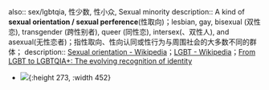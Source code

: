 also:: sex/lgbtqia, 性少数, 性小众, Sexual minority
description:: A kind of **sexual orientation / sexual perference**(性取向)；lesbian, gay, bisexual (双性恋), transgender (跨性别者), queer (同性恋), intersex(、双性人), and asexual(无性恋者)；指性取向、性向认同或性行为与周围社会的大多数不同的群体；
description:: [Sexual orientation - Wikipedia](https://en.wikipedia.org/wiki/Sexual_orientation)；[LGBT - Wikipedia](https://en.wikipedia.org/wiki/LGBT)；[From LGBT to LGBTQIA+: The evolving recognition of identity](https://www.nationalgeographic.com/history/article/from-lgbt-to-lgbtqia-the-evolving-recognition-of-identity)

- ![](../assets/Gender_symbols_(4_colors).svg){:height 273, :width 452}